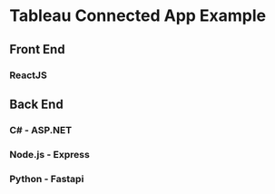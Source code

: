 # Tableau Connected App Example
## Front End
### ReactJS
## Back End
### C# - ASP.NET
### Node.js - Express
### Python - Fastapi
